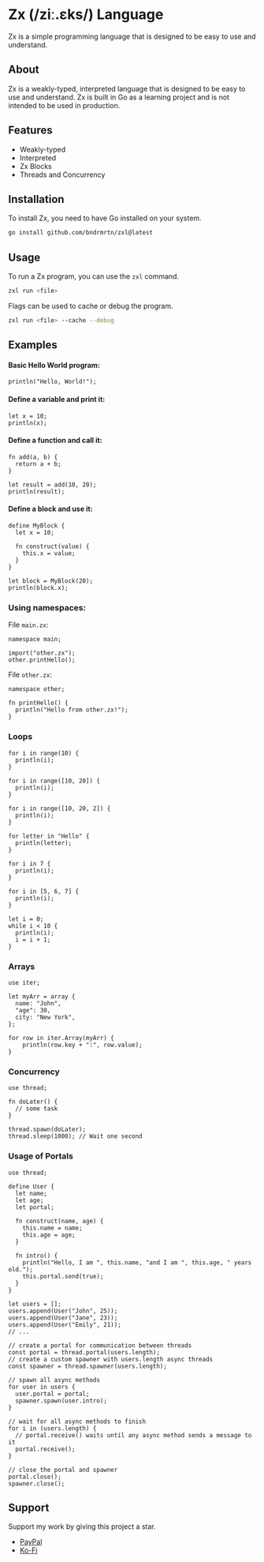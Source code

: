 # Zx (/ziː.ɛks/) Language

Zx is a simple programming language
that is designed to be easy to use and understand.

## About

Zx is a weakly-typed, interpreted language that is designed to be easy to use and understand.
Zx is built in Go as a learning project and is not intended to be used in production.

## Features

- Weakly-typed
- Interpreted
- Zx Blocks
- Threads and Concurrency

## Installation

To install Zx, you need to have Go installed on your system.

```bash
go install github.com/bndrmrtn/zxl@latest
```

## Usage

To run a Zx program, you can use the `zxl` command.

```bash
zxl run <file>
```

Flags can be used to cache or debug the program.

```bash
zxl run <file> --cache --debug
```

## Examples

#### Basic Hello World program:

```zxl
println("Hello, World!");
```

#### Define a variable and print it:

```zxl
let x = 10;
println(x);
```

#### Define a function and call it:

```zxl
fn add(a, b) {
  return a + b;
}

let result = add(10, 20);
println(result);
```

#### Define a block and use it:

```zxl
define MyBlock {
  let x = 10;

  fn construct(value) {
    this.x = value;
  }
}

let block = MyBlock(20);
println(block.x);
```

### Using namespaces:

File `main.zx`:
```zxl
namespace main;

import("other.zx");
other.printHello();
```

File `other.zx`:
```zxl
namespace other;

fn printHello() {
  println("Hello from other.zx!");
}
```

### Loops

```zxl
for i in range(10) {
  println(i);
}

for i in range([10, 20]) {
  println(i);
}

for i in range([10, 20, 2]) {
  println(i);
}

for letter in "Hello" {
  println(letter);
}

for i in 7 {
  println(i);
}

for i in [5, 6, 7] {
  println(i);
}

let i = 0;
while i < 10 {
  println(i);
  i = i + 1;
}
```

### Arrays

```zxl
use iter;

let myArr = array {
  name: "John",
  "age": 30,
  city: "New York",
};

for row in iter.Array(myArr) {
    println(row.key + ":", row.value);
}
```

### Concurrency

```zxl
use thread;

fn doLater() {
  // some task
}

thread.spawn(doLater);
thread.sleep(1000); // Wait one second
```

### Usage of Portals

```zxl
use thread;

define User {
  let name;
  let age;
  let portal;

  fn construct(name, age) {
    this.name = name;
    this.age = age;
  }

  fn intro() {
    println("Hello, I am ", this.name, "and I am ", this.age, " years old.");
    this.portal.send(true);
  }
}

let users = [];
users.append(User("John", 25));
users.append(User("Jane", 23));
users.append(User("Emily", 21));
// ...

// create a portal for communication between threads
const portal = thread.portal(users.length);
// create a custom spawner with users.length async threads
const spawner = thread.spawner(users.length);

// spawn all async methods
for user in users {
  user.portal = portal;
  spawner.spawn(user.intro);
}

// wait for all async methods to finish
for i in (users.length) {
  // portal.receive() waits until any async method sends a message to it
  portal.receive();
}

// close the portal and spawner
portal.close();
spawner.close();
```

## Support

Support my work by giving this project a star.

- [PayPal](https://www.paypal.me/instasiteshu)
- [Ko-Fi](https://ko-fi.com/bndrmrtn)
